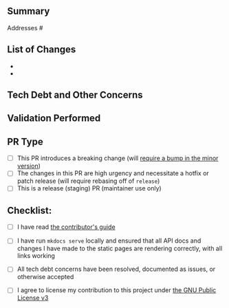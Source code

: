 ## Summary
<!--- One sentence summary of this PR. Can oftentimes just be a matter of linking
      to the issue number --->

Addresses #

## List of Changes
<!--- List out the changes introduced by this PR, permalinking
      (read: with commit hash) to the commit, file or section of code where
      that change was implemented --->

*
*

## Tech Debt and Other Concerns
<!--- Use this section to call out anything in the code (including stuff you
      discovered outside of your contributions!) that you think may cause
      issues either now or further down the road. These will need to be spun
      off into issues before the PR is closed but shouldn't impede you opening
      the PR and starting the review process --->


<!--- Un-comment this section if this is still a work in progress. When doing
      so, please be sure to add (WIP), (Draft) or (DNM) in the PR title and
      open this PR as a draft

## To Do

--->


## Validation Performed
<!--- What did you do to ensure that this change is behaving as intended? This
should start with unit tests, but it's usually a good idea to try running
the code in a real setting. Include screenshots if you'd like, but make sure to
remove any personal information you won't want to share --->

## PR Type
<!--- Check all that apply --->
- [ ] This PR introduces a breaking change (will
  [require a bump in the minor version](https://semver.org/))
- [ ] The changes in this PR are high urgency and necessitate a hotfix or patch
  release (will require rebasing off of `release`)
- [ ] This is a release (staging) PR (maintainer use only)

## Checklist:
<!--- Go over all the following points, and put an `x` in all the boxes that apply.
      All bullets in this section are required to be checked off before the PR can
      be merged, but they don't need to be checked off before the PR is opened.
      If you're unsure about any of these, don't hesitate to ask. We're here to help! --->
- [ ] I have read [the contributor's guide](https://openbagtwo.github.io/gsb/dev/contrib/)
- [ ] I have run `mkdocs serve` locally and ensured that all API docs and
  changes I have made to the static pages are rendering correctly, with all links
  working
- [ ] All tech debt concerns have been resolved, documented as issues, or otherwise
  accepted
- [ ] I agree to license my contribution to this project under
  [the GNU Public License v3](https://www.gnu.org/licenses/gpl-3.0.en.html)
  <!--- If you wish to use a different compatible license, please edit the above--->


<!--- Adapted from https://github.com/stevemao/github-issue-templates --->
